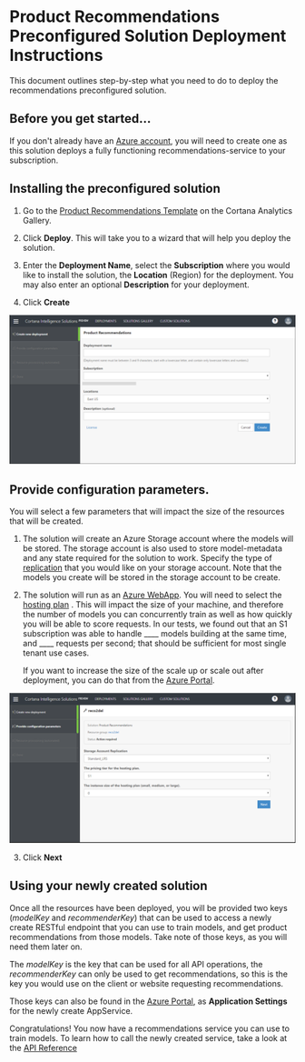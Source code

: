 # Product Recommendations Preconfigured Solution Deployment Instructions

This document outlines step-by-step what you need to do to deploy the recommendations preconfigured solution.

## Before you get started...

If you don't already have an [Azure account](http://portal.azure.com/), you will need to create one as this solution
deploys a fully functioning recommendations-service to your subscription.

## Installing the preconfigured solution

1. Go to the [Product Recommendations Template](https://aka.ms/recotemplate) on the Cortana Analytics Gallery.

2. Click **Deploy**. This will take you to a wizard that will help you deploy the solution.

3. Enter the **Deployment Name**,  select the **Subscription** where you would like to install the solution, the **Location**  (Region) for the deployment.
   You may also enter an optional **Description** for your deployment.

4. Click **Create**

![Deployment Step 1](images/deployStep1.png)

## Provide configuration parameters.

You will select a few parameters that will impact the size of the resources that will be created.  

1. The solution will create an Azure Storage account where the models will be stored. The storage
account is also used to store model-metadata and any state required for the solution to work. 
Specify the type of [replication](https://docs.microsoft.com/en-us/azure/storage/storage-introduction) that you
would like on your storage account. Note that the models you create will be stored in the
storage account to be create.

2. The solution will run as an [Azure WebApp](https://azure.microsoft.com/en-us/services/app-service/web/).
You will need to select the [hosting plan](https://azure.microsoft.com/en-us/pricing/details/app-service/) . 
This will impact the size of your machine, and therefore the number of models you can concurrently train as well 
as how quickly you will be able to score requests.  In our tests, we found out that an S1 subscription was able
to handle ____ models building at the same time, and ____ requests per second; that should be sufficient for most
single tenant use cases.

    If you want to increase the size of the scale up or scale out after deployment, you can do that from 
    the [Azure Portal](https://docs.microsoft.com/en-us/azure/app-service-web/web-sites-scale).

![Deployment Step 2](images/deployStep2.png)

3. Click **Next**

## Using your newly created solution

Once all the resources have been deployed, you will be provided two keys (*modelKey* and *recommenderKey*) 
that can be used to access a newly create RESTful endpoint that you can use to train models, and get product recommendations from
those models.  Take note of those keys, as you will need them later on.

The *modelKey* is the key that can be used for all API operations, the *recommenderKey* can only be used to 
get recommendations, so this is the key you would use on the client or website requesting recommendations.

Those keys can also be found in the  [Azure Portal](portal.azure.com/), as **Application Settings** for the newly create AppService.

Congratulations! You now have a recommendations service you can use to train models. To learn how to
call the newly created service, take a look at the [API Reference](Readme.md)
